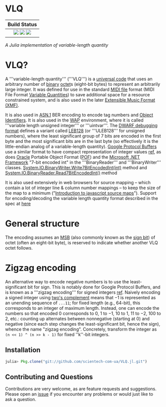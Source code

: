 # VLQ
<!--- All this should be commented out
| **PackageEvaluator**    
|:-----------------------:
| [![][pkg-img]][pkg-url]
-->
| **Build Status**                                                                                  |
|:-------------------------------------------------------------------------------------------------:|
| [![][travis-img]][travis-url] [![][coveralls-img]][coveralls-url] [![][codecov-img]][codecov-url] |

*A Julia implementation of variable-length quantity*

VLQ?
====

A '''variable-length quantity''' ('''VLQ''') is a [universal code](https://en.wikipedia.org/wiki/Universal_code_(data_compression)) that uses an arbitrary number of [binary](https://en.wikipedia.org/wiki/Binary_code) [octet](https://en.wikipedia.org/wiki/Octet_(computing))s (eight-bit bytes) to represent an arbitrarily large integer. It was defined for use in the standard [MIDI file](https://en.wikipedia.org/wiki/MIDI_file) format (MIDI File Format [Variable Quantities](https://web.archive.org/web/20051129113105/http://www.borg.com/~jglatt/tech/midifile/vari.htm)) to save additional space for a resource constrained system, and is also used in the later [Extensible Music Format (XMF)](https://en.wikipedia.org/wiki/Extensible_Music_Format_(XMF)).

It is also used in [ASN.1](https://en.wikipedia.org/wiki/ASN.1) BER encoding to encode tag numbers and [Object Identifiers](http://www.itu.int/ITU-T/studygroups/com17/languages/X.690-0207.pdf). It is also used in the [WAP](https://en.wikipedia.org/wiki/Wireless_Application_Protocol) environment, where it is called '''variable length unsigned integer''' or '''uintvar'''. The [DWARF debugging format](http://www.dwarfstd.org/) defines a variant called [LEB128](https://en.wikipedia.org/wiki/LEB128) (or '''ULEB128''' for unsigned numbers), where the least significant group of 7 bits are encoded in the first byte and the most significant bits are in the last byte (so effectively it is the little-endian analog of a variable-length quantity). [Google Protocol Buffers](https://en.wikipedia.org/wiki/Protocol_Buffers) use a similar format to have compact representation of integer values [ref](http://code.google.com/apis/protocolbuffers/docs/encoding.html), as does [Oracle](https://en.wikipedia.org/wiki/Oracle_Corporation) Portable Object Format ([POF](http://docs.oracle.com/cd/E14526_01/coh.350/e14509/apppifpof.htm)) and the [Microsoft .NET Framework](https://en.wikipedia.org/wiki/.NET_Framework) "7-bit encoded int" in the '''BinaryReader''' and '''BinaryWriter''' classes. [System.IO.BinaryWriter.Write7BitEncodedInt(int)](http://msdn.microsoft.com/en-us/library/system.io.binarywriter.write7bitencodedint.aspx) method and [System.IO.BinaryReader.Read7BitEncodedInt()](http://msdn.microsoft.com/en-us/library/system.io.binaryreader.read7bitencodedint.aspx) method

It is also used extensively in web browsers for source mapping – which contain a lot of integer line & column number mappings – to keep the size of the map to a minimum ("[Introduction to javascript source maps](http://www.html5rocks.com/en/tutorials/developertools/sourcemaps/)"). Support for encoding/decoding the variable length quantity format described in the spec at [here](https://docs.google.com/document/d/1U1RGAehQwRypUTovF1KRlpiOFze0b-_2gc6fAH0KY0k/)

General structure
=================

The encoding assumes an [MSB](https://en.wikipedia.org/wiki/Endianness) (also commonly known as the [sign bit](https://en.wikipedia.org/wiki/Sign_bit])) of octet (often an eight-bit byte), is reserved to indicate whether another VLQ octet follows.

Zigzag encoding
===============

An alternative way to encode negative numbers is to use the least-significant bit for sign. This is notably done for Google Protocol Buffers, and is known as a '''zigzag encoding''' for signed integers [ref](https://developers.google.com/protocol-buffers/docs/encoding#types). Naively encoding a signed integer using [two's complement](https://en.wikipedia.org/wiki/Two%27s_complement) means that &minus;1 is represented as an unending sequence of ```...11```; for fixed length (e.g., 64-bit), this corresponds to an integer of maximum length. Instead, one can encode the numbers so that encoded 0 corresponds to 0, 1 to &minus;1, 10 to 1, 11 to &minus;2, 100 to 2, etc.: counting up alternates between nonnegative (starting at 0) and negative (since each step changes the least-significant bit, hence the sign), whence the name "zigzag encoding". Concretely, transform the integer as ```(n << 1) ^ (n >> k - 1)``` for fixed ''k''-bit integers.

## Installation
<!--
The package is registered in `METADATA.jl` and so can be installed with `Pkg.add`.

```julia
julia> Pkg.add("VLQ")
```

or
-->

```julia
julia> Pkg.clone("git://github.com/scientech-com-ua/VLQ.jl.git")
```

## Contributing and Questions

Contributions are very welcome, as are feature requests and suggestions. Please open an
[issue][issues-url] if you encounter any problems or would just like to ask a question.

[travis-img]: https://travis-ci.org/scientech-com-ua/VLQ.jl.svg?branch=master
[travis-url]: https://travis-ci.org/scientech-com-ua/VLQ.jl

[coveralls-img]: https://coveralls.io/repos/scientech-com-ua/VLQ.jl/badge.svg?branch=master&service=github
[coveralls-url]: https://coveralls.io/github/scientech-com-ua/VLQ.jl?branch=master

[codecov-img]: https://codecov.io/gh/scientech-com-ua/VLQ.jl/branch/master/graph/badge.svg
[codecov-url]: https://codecov.io/gh/scientech-com-ua/VLQ.jl

[issues-url]: https://github.com/scientech-com-ua/VLQ.jl/issues

[pkg-0.4-img]: http://pkg.julialang.org/badges/VLQ_0.4.svg
[pkg-0.4-url]: http://pkg.julialang.org/?pkg=VLQ
[pkg-0.5-img]: http://pkg.julialang.org/badges/VLQ_0.5.svg
[pkg-0.5-url]: http://pkg.julialang.org/?pkg=VLQ
[pkg-0.6-img]: http://pkg.julialang.org/badges/VLQ_0.6.svg
[pkg-0.6-url]: http://pkg.julialang.org/?pkg=VLQ
